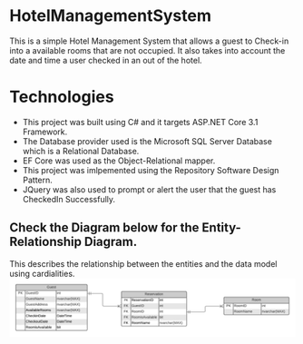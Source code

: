 # HotelManagementSystem
This is a simple Hotel Management System that allows a guest to Check-in into a available rooms that are not occupied. It also takes into account the date and time a user checked in an out of the hotel. 

# Technologies 
- This project was built using C# and it targets ASP.NET Core 3.1 Framework. 
- The Database provider used is the Microsoft SQL Server Database which is a Relational Database.
- EF Core was used as the Object-Relational mapper.
- This project was imlpemented using the Repository Software Design Pattern.
- JQuery was also used  to prompt or alert the user that the guest has CheckedIn Successfully.

## Check the Diagram below for the Entity-Relationship Diagram.
This describes the relationship between the entities and the data model using cardialities.
![](HotelManagement/Images/Hotel%20Management.png)
